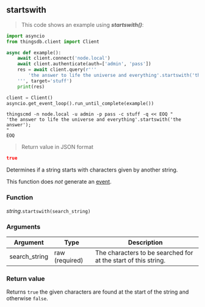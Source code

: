 ## startswith

> This code shows an example using ***startswith()***:

```python
import asyncio
from thingsdb.client import Client

async def example():
    await client.connect('node.local')
    await client.authenticate(auth=['admin', 'pass'])
    res = await client.query(r'''
        'the answer to life the universe and everything'.startswith('the answer');
    ''', target='stuff')
    print(res)

client = Client()
asyncio.get_event_loop().run_until_complete(example())
```

```shell
thingscmd -n node.local -u admin -p pass -c stuff -q << EOQ "
'the answer to life the universe and everything'.startswith('the answer');
"
EOQ
```

> Return value in JSON format

```json
true
```

Determines if a string starts with characters given by another string.

This function does *not* generate an [event](#events).

### Function
*string*.`startswith(search_string)`

### Arguments
Argument | Type | Description
-------- | ---- | -----------
search_string | raw (required) | The characters to be searched for at the start of this string.

### Return value
Returns `true` the given characters are found at the start of the string and otherwise `false`.
